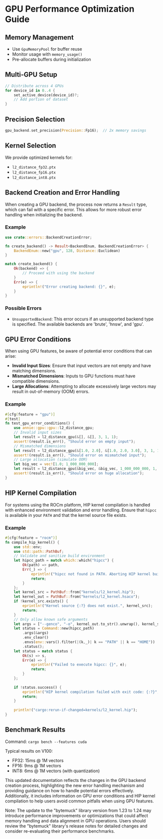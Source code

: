 # GPU Performance Optimization Guide

## Memory Management
- Use `GpuMemoryPool` for buffer reuse
- Monitor usage with `memory_usage()`
- Pre-allocate buffers during initialization

## Multi-GPU Setup
```rust
// Distribute across 4 GPUs
for device_id in 0..4 {
    set_active_device(device_id)?;
    // Add portion of dataset
}
```

## Precision Selection
```rust
gpu_backend.set_precision(Precision::Fp16);  // 2x memory savings
```

## Kernel Selection
We provide optimized kernels for:
- `l2_distance_fp32.ptx`
- `l2_distance_fp16.ptx`
- `l2_distance_int8.ptx`

## Backend Creation and Error Handling

When creating a GPU backend, the process now returns a `Result` type, which can fail with a specific error. This allows for more robust error handling when initializing the backend.

### Example
```rust
use crate::errors::BackendCreationError;

fn create_backend() -> Result<BackendEnum, BackendCreationError> {
    BackendEnum::new("gpu", 128, Distance::Euclidean)
}

match create_backend() {
    Ok(backend) => {
        // Proceed with using the backend
    }
    Err(e) => {
        eprintln!("Error creating backend: {}", e);
    }
}
```

### Possible Errors
- `UnsupportedBackend`: This error occurs if an unsupported backend type is specified. The available backends are 'brute', 'hnsw', and 'gpu'.

## GPU Error Conditions

When using GPU features, be aware of potential error conditions that can arise:

- **Invalid Input Sizes**: Ensure that input vectors are not empty and have matching dimensions.
- **Mismatched Dimensions**: Inputs to GPU functions must have compatible dimensions.
- **Large Allocations**: Attempting to allocate excessively large vectors may result in out-of-memory (OOM) errors.

### Example
```rust
#[cfg(feature = "gpu")]
#[test]
fn test_gpu_error_conditions() {
    use annie::gpu::gpu::l2_distance_gpu;
    // Invalid input sizes
    let result = l2_distance_gpu(&[], &[], 3, 1, 1);
    assert!(result.is_err(), "Should error on empty input");
    // Mismatched dimensions
    let result = l2_distance_gpu(&[1.0, 2.0], &[1.0, 2.0, 3.0], 3, 1, 1);
    assert!(result.is_err(), "Should error on mismatched input");
    // Large allocation (simulate OOM)
    let big_vec = vec![1.0; 1_000_000_000];
    let result = l2_distance_gpu(&big_vec, &big_vec, 1_000_000_000, 1, 1);
    assert!(result.is_err(), "Should error on huge allocation");
}
```

## HIP Kernel Compilation

For systems using the ROCm platform, HIP kernel compilation is handled with enhanced environment validation and error handling. Ensure that `hipcc` is available in your `PATH` and that the kernel source file exists.

### Example
```rust
#[cfg(feature = "rocm")]
fn compile_hip_kernel() {
    use std::env;
    use std::path::PathBuf;
    // Validate and sanitize build environment
    let hipcc_path = match which::which("hipcc") {
        Ok(path) => path,
        Err(_) => {
            eprintln!("hipcc not found in PATH. Aborting HIP kernel build.");
            return;
        }
    };
    let kernel_src = PathBuf::from("kernels/l2_kernel.hip");
    let kernel_out = PathBuf::from("kernels/l2_kernel.hsaco");
    if !kernel_src.exists() {
        eprintln!("Kernel source {:?} does not exist.", kernel_src);
        return;
    }
    // Only allow known safe arguments
    let args = ["--genco", "-o", kernel_out.to_str().unwrap(), kernel_src.to_str().unwrap()];
    let status = Command::new(hipcc_path)
        .args(&args)
        .env_clear()
        .envs(env::vars().filter(|(k,_)| k == "PATH" || k == "HOME"))
        .status();
    let status = match status {
        Ok(s) => s,
        Err(e) => {
            eprintln!("Failed to execute hipcc: {}", e);
            return;
        }
    };
    
    if !status.success() {
        eprintln!("HIP kernel compilation failed with exit code: {:?}", status.code());
        return;
    }
    
    println!("cargo:rerun-if-changed=kernels/l2_kernel.hip");
}
```

## Benchmark Results

Command: `cargo bench --features cuda`

Typical results on V100:
- FP32: 15ms @ 1M vectors
- FP16: 9ms @ 1M vectors
- INT8: 6ms @ 1M vectors (with quantization)

This updated documentation reflects the changes in the GPU backend creation process, highlighting the new error handling mechanism and providing guidance on how to handle potential errors effectively. Additionally, it includes information on GPU error conditions and HIP kernel compilation to help users avoid common pitfalls when using GPU features.

Note: The update to the "bytemuck" library version from 1.23 to 1.24 may introduce performance improvements or optimizations that could affect memory handling and data alignment in GPU operations. Users should review the "bytemuck" library's release notes for detailed changes and consider re-evaluating their performance benchmarks.